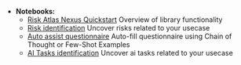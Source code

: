 - **Notebooks:**
    - [Risk Atlas Nexus Quickstart](../examples/notebooks/Risk_Atlas_Nexus_Quickstart.ipynb) Overview of library functionality
    - [Risk identification](../examples/notebooks/risk_identification.ipynb) Uncover risks related to your usecase
    - [Auto assist questionnaire](../examples/notebooks/autoassist_questionnaire.ipynb) Auto-fill questionnaire using Chain of Thought or Few-Shot Examples
    - [AI Tasks identification](../examples/notebooks/ai_tasks_identification.ipynb) Uncover ai tasks related to your usecase
